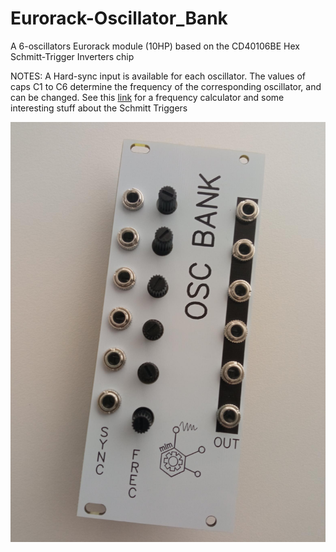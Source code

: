 # Eurorack-Oscillator_Bank
A 6-oscillators Eurorack module (10HP) based on the CD40106BE Hex Schmitt-Trigger Inverters chip

NOTES: A Hard-sync input is available for each oscillator. The values of caps C1 to C6 determine the frequency
of the corresponding oscillator, and can be changed. See this [link]([url](https://www.talkingelectronics.com/pay/BEC-2/Page49.html))
for a frequency calculator and some interesting stuff about the Schmitt Triggers

![alt text](https://github.com/SlowProject/Eurorack-Oscillator_Bank/blob/main/pics/front.jpg)
